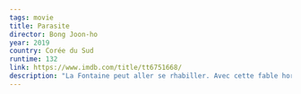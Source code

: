 ```yaml
---
tags: movie
title: Parasite
director: Bong Joon-ho
year: 2019
country: Corée du Sud
runtime: 132
link: https://www.imdb.com/title/tt6751668/
description: "La Fontaine peut aller se rhabiller. Avec cette fable horrifique, Bong Joon-ho a mis tout le monde d'accord sur les travers de nos sociétés, et pas juste sur un plan théorique. Le film redouble d'ingéniosité pour nous faire sentir toute l'injustice, la violence, la honte et littérallement l'horreur dont sont faits les rapports de force entre les classes sociales. Un oscar du meilleur film qui nous apprend que la haine du capitalisme est universelle. C'est déjà ça."
---
```

